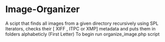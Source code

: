 # Image-Organizer
A scipt that finds all images from a given directory recursively using SPL Iterators, checks their [ XIFF , ITPC or XMP] metadata and puts them in folders alphabeticly (First Letter)
To begin run organize_image.php script

